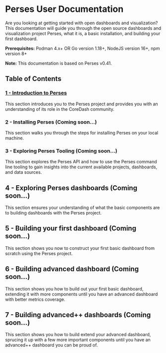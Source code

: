 # Perses User Documentation

Are you looking at getting started with open dashboards and visualization? This documentation will guide you through 
the open source dashboards and visualization project Perses, what it is, a basic installation, and building your first 
dashboard.

**Prerequisites:** Podman 4.x+ OR Go version 1.18+, NodeJS version 16+, npm version 8+ 

**Note:** This documentation is based on Perses v0.41.

## Table of Contents

### [1 - Introduction to Perses](section-1/introduction.md)
This section introduces you to the Perses project and provides you with an understanding of its role in the CoreDash 
community.

### 2 - Installing Perses (Coming soon...)
This section walks you through the steps for installing Perses on your local machine.

### 3 - Exploring Perses Tooling (Coming soon...)
This section explores the Perses API and how to use the Perses command line tooling to gain insights into the current 
available projects, dashboards, and data sources.

## 4 - Exploring Perses dashboards (Coming soon...)
This section ensures your understanding of what the basic components are to building dashboards with the Perses project.

## 5 - Building your first dashboard (Coming soon...)
This section shows you now to construct your first basic dashboard from scratch using the Perses project.

## 6 - Building advanced dashboard (Coming soon...)
This section shows you how to build out your first basic dashboard, extending it with more components until you have an 
advanced dashboard with better metrics coverage.

## 7 - Building advanced++ dashboards (Coming soon...)
This section shows you how to build extend your advanced dashboard, sprucing it up with a few more important components 
until you have an advanced++ dashboard you can be proud of.